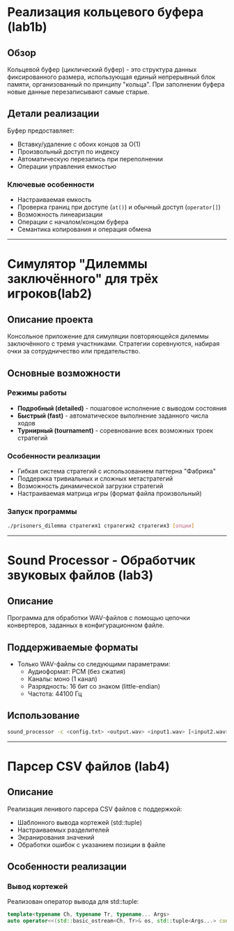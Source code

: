 # Реализация кольцевого буфера (lab1b)

## Обзор
Кольцевой буфер (циклический буфер) - это структура данных фиксированного размера, использующая единый непрерывный блок памяти, организованный по принципу "кольца". При заполнении буфера новые данные перезаписывают самые старые.

## Детали реализации
Буфер предоставляет:
- Вставку/удаление с обоих концов за O(1)
- Произвольный доступ по индексу
- Автоматическую перезапись при переполнении
- Операции управления емкостью

### Ключевые особенности
- Настраиваемая емкость
- Проверка границ при доступе (`at()`) и обычный доступ (`operator[]`)
- Возможность линеаризации
- Операции с началом/концом буфера
- Семантика копирования и операция обмена

-------------------------------------------------------------

# Симулятор "Дилеммы заключённого" для трёх игроков(lab2)

## Описание проекта
Консольное приложение для симуляции повторяющейся дилеммы заключённого с тремя участниками. Стратегии соревнуются, набирая очки за сотрудничество или предательство.

## Основные возможности

### Режимы работы
- **Подробный (detailed)** - пошаговое исполнение с выводом состояния
- **Быстрый (fast)** - автоматическое выполнение заданного числа ходов
- **Турнирный (tournament)** - соревнование всех возможных троек стратегий

### Особенности реализации
- Гибкая система стратегий с использованием паттерна "Фабрика"
- Поддержка тривиальных и сложных метастратегий
- Возможность динамической загрузки стратегий
- Настраиваемая матрица игры (формат файла произвольный)


### Запуск программы
```bash
./prisoners_dilemma стратегия1 стратегия2 стратегия3 [опции]
```
-------------------------------------------------------------

# Sound Processor - Обработчик звуковых файлов (lab3)

## Описание
Программа для обработки WAV-файлов с помощью цепочки конвертеров, заданных в конфигурационном файле.

## Поддерживаемые форматы
- Только WAV-файлы со следующими параметрами:
  - Аудиоформат: PCM (без сжатия)
  - Каналы: моно (1 канал)
  - Разрядность: 16 бит со знаком (little-endian)
  - Частота: 44100 Гц

## Использование
```bash
sound_processor -c <config.txt> <output.wav> <input1.wav> [<input2.wav> ...]
```

-------------------------------------------------------------

# Парсер CSV файлов (lab4)

## Описание
Реализация ленивого парсера CSV файлов с поддержкой:
- Шаблонного вывода кортежей (std::tuple)
- Настраиваемых разделителей
- Экранирования значений
- Обработки ошибок с указанием позиции в файле

## Особенности реализации

### Вывод кортежей
Реализован оператор вывода для std::tuple:
```cpp
template<typename Ch, typename Tr, typename... Args>
auto operator<<(std::basic_ostream<Ch, Tr>& os, std::tuple<Args...> const& t)
